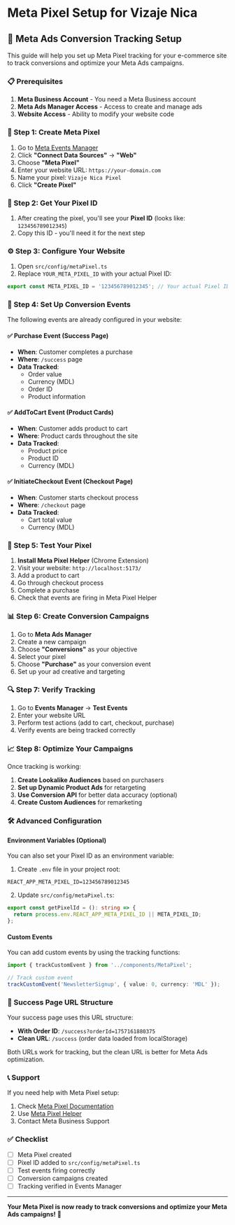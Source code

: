 # Meta Pixel Setup for Vizaje Nica

## 🎯 Meta Ads Conversion Tracking Setup

This guide will help you set up Meta Pixel tracking for your e-commerce site to track conversions and optimize your Meta Ads campaigns.

### 📋 Prerequisites

1. **Meta Business Account** - You need a Meta Business account
2. **Meta Ads Manager Access** - Access to create and manage ads
3. **Website Access** - Ability to modify your website code

### 🔧 Step 1: Create Meta Pixel

1. Go to [Meta Events Manager](https://business.facebook.com/events_manager)
2. Click **"Connect Data Sources"** → **"Web"**
3. Choose **"Meta Pixel"**
4. Enter your website URL: `https://your-domain.com`
5. Name your pixel: `Vizaje Nica Pixel`
6. Click **"Create Pixel"**

### 🔑 Step 2: Get Your Pixel ID

1. After creating the pixel, you'll see your **Pixel ID** (looks like: `123456789012345`)
2. Copy this ID - you'll need it for the next step

### ⚙️ Step 3: Configure Your Website

1. Open `src/config/metaPixel.ts`
2. Replace `YOUR_META_PIXEL_ID` with your actual Pixel ID:

```typescript
export const META_PIXEL_ID = '123456789012345'; // Your actual Pixel ID
```

### 🎯 Step 4: Set Up Conversion Events

The following events are already configured in your website:

#### ✅ **Purchase Event** (Success Page)
- **When**: Customer completes a purchase
- **Where**: `/success` page
- **Data Tracked**: 
  - Order value
  - Currency (MDL)
  - Order ID
  - Product information

#### ✅ **AddToCart Event** (Product Cards)
- **When**: Customer adds product to cart
- **Where**: Product cards throughout the site
- **Data Tracked**:
  - Product price
  - Product ID
  - Currency (MDL)

#### ✅ **InitiateCheckout Event** (Checkout Page)
- **When**: Customer starts checkout process
- **Where**: `/checkout` page
- **Data Tracked**:
  - Cart total value
  - Currency (MDL)

### 🚀 Step 5: Test Your Pixel

1. **Install Meta Pixel Helper** (Chrome Extension)
2. Visit your website: `http://localhost:5173/`
3. Add a product to cart
4. Go through checkout process
5. Complete a purchase
6. Check that events are firing in Meta Pixel Helper

### 📊 Step 6: Create Conversion Campaigns

1. Go to **Meta Ads Manager**
2. Create a new campaign
3. Choose **"Conversions"** as your objective
4. Select your pixel
5. Choose **"Purchase"** as your conversion event
6. Set up your ad creative and targeting

### 🔍 Step 7: Verify Tracking

1. Go to **Events Manager** → **Test Events**
2. Enter your website URL
3. Perform test actions (add to cart, checkout, purchase)
4. Verify events are being tracked correctly

### 📈 Step 8: Optimize Your Campaigns

Once tracking is working:

1. **Create Lookalike Audiences** based on purchasers
2. **Set up Dynamic Product Ads** for retargeting
3. **Use Conversion API** for better data accuracy (optional)
4. **Create Custom Audiences** for remarketing

### 🛠️ Advanced Configuration

#### Environment Variables (Optional)
You can also set your Pixel ID as an environment variable:

1. Create `.env` file in your project root:
```
REACT_APP_META_PIXEL_ID=123456789012345
```

2. Update `src/config/metaPixel.ts`:
```typescript
export const getPixelId = (): string => {
  return process.env.REACT_APP_META_PIXEL_ID || META_PIXEL_ID;
};
```

#### Custom Events
You can add custom events by using the tracking functions:

```typescript
import { trackCustomEvent } from '../components/MetaPixel';

// Track custom event
trackCustomEvent('NewsletterSignup', { value: 0, currency: 'MDL' });
```

### 🎯 Success Page URL Structure

Your success page uses this URL structure:
- **With Order ID**: `/success?orderId=1757161880375`
- **Clean URL**: `/success` (order data loaded from localStorage)

Both URLs work for tracking, but the clean URL is better for Meta Ads optimization.

### 📞 Support

If you need help with Meta Pixel setup:
1. Check [Meta Pixel Documentation](https://developers.facebook.com/docs/facebook-pixel/)
2. Use [Meta Pixel Helper](https://chrome.google.com/webstore/detail/facebook-pixel-helper/fdgfkebogiimcoedlicjlajpkdmockpc)
3. Contact Meta Business Support

### ✅ Checklist

- [ ] Meta Pixel created
- [ ] Pixel ID added to `src/config/metaPixel.ts`
- [ ] Test events firing correctly
- [ ] Conversion campaigns created
- [ ] Tracking verified in Events Manager

---

**Your Meta Pixel is now ready to track conversions and optimize your Meta Ads campaigns!** 🎉
